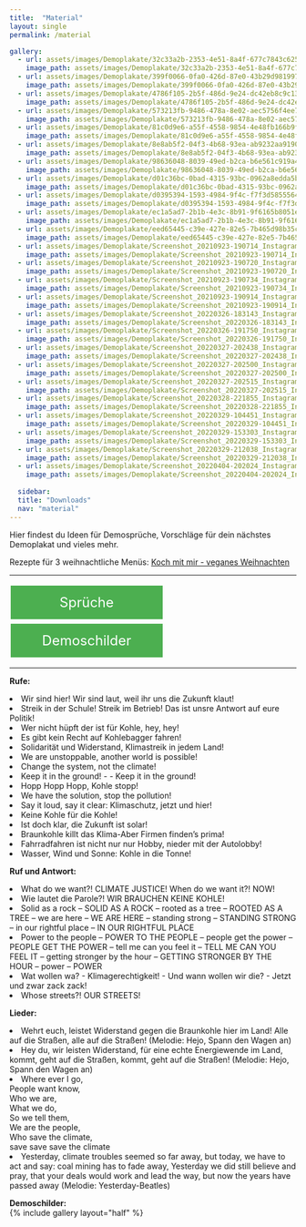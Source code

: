 ```yaml
---
title:  "Material"
layout: single
permalink: /material

gallery:
  - url: assets/images/Demoplakate/32c33a2b-2353-4e51-8a4f-677c7843c625.jpg
    image_path: assets/images/Demoplakate/32c33a2b-2353-4e51-8a4f-677c7843c625.jpg
  - url: assets/images/Demoplakate/399f0066-0fa0-426d-87e0-43b29d981997.jpg
    image_path: assets/images/Demoplakate/399f0066-0fa0-426d-87e0-43b29d981997.jpg
  - url: assets/images/Demoplakate/4786f105-2b5f-486d-9e24-dc42eb8c9c13.jpg
    image_path: assets/images/Demoplakate/4786f105-2b5f-486d-9e24-dc42eb8c9c13.jpg
  - url: assets/images/Demoplakate/573213fb-9486-478a-8e02-aec5756f4ee7.jpg
    image_path: assets/images/Demoplakate/573213fb-9486-478a-8e02-aec5756f4ee7.jpg
  - url: assets/images/Demoplakate/81c0d9e6-a55f-4558-9854-4e48fb166b9f.jpg
    image_path: assets/images/Demoplakate/81c0d9e6-a55f-4558-9854-4e48fb166b9f.jpg
  - url: assets/images/Demoplakate/8e8ab5f2-04f3-4b68-93ea-ab9232aa9190.jpg
    image_path: assets/images/Demoplakate/8e8ab5f2-04f3-4b68-93ea-ab9232aa9190.jpg
  - url: assets/images/Demoplakate/98636048-8039-49ed-b2ca-b6e561c919a4.jpg
    image_path: assets/images/Demoplakate/98636048-8039-49ed-b2ca-b6e561c919a4.jpg
  - url: assets/images/Demoplakate/d01c36bc-0bad-4315-93bc-0962a8edda5b.jpg
    image_path: assets/images/Demoplakate/d01c36bc-0bad-4315-93bc-0962a8edda5b.jpg
  - url: assets/images/Demoplakate/d0395394-1593-4984-9f4c-f7f3d5855564.jpg
    image_path: assets/images/Demoplakate/d0395394-1593-4984-9f4c-f7f3d5855564.jpg
  - url: assets/images/Demoplakate/ec1a5ad7-2b1b-4e3c-8b91-9f6165b8051e.jpg
    image_path: assets/images/Demoplakate/ec1a5ad7-2b1b-4e3c-8b91-9f6165b8051e.jpg
  - url: assets/images/Demoplakate/eed65445-c39e-427e-82e5-7b465d98b35c.jpg
    image_path: assets/images/Demoplakate/eed65445-c39e-427e-82e5-7b465d98b35c.jpg
  - url: assets/images/Demoplakate/Screenshot_20210923-190714_Instagram.jpg
    image_path: assets/images/Demoplakate/Screenshot_20210923-190714_Instagram.jpg
  - url: assets/images/Demoplakate/Screenshot_20210923-190720_Instagram.jpg
    image_path: assets/images/Demoplakate/Screenshot_20210923-190720_Instagram.jpg
  - url: assets/images/Demoplakate/Screenshot_20210923-190734_Instagram.jpg
    image_path: assets/images/Demoplakate/Screenshot_20210923-190734_Instagram.jpg
  - url: assets/images/Demoplakate/Screenshot_20210923-190914_Instagram.jpg
    image_path: assets/images/Demoplakate/Screenshot_20210923-190914_Instagram.jpg
  - url: assets/images/Demoplakate/Screenshot_20220326-183143_Instagram.jpg
    image_path: assets/images/Demoplakate/Screenshot_20220326-183143_Instagram.jpg
  - url: assets/images/Demoplakate/Screenshot_20220326-191750_Instagram.jpg
    image_path: assets/images/Demoplakate/Screenshot_20220326-191750_Instagram.jpg
  - url: assets/images/Demoplakate/Screenshot_20220327-202438_Instagram.jpg
    image_path: assets/images/Demoplakate/Screenshot_20220327-202438_Instagram.jpg
  - url: assets/images/Demoplakate/Screenshot_20220327-202500_Instagram.jpg
    image_path: assets/images/Demoplakate/Screenshot_20220327-202500_Instagram.jpg
  - url: assets/images/Demoplakate/Screenshot_20220327-202515_Instagram.jpg
    image_path: assets/images/Demoplakate/Screenshot_20220327-202515_Instagram.jpg
  - url: assets/images/Demoplakate/Screenshot_20220328-221855_Instagram.jpg
    image_path: assets/images/Demoplakate/Screenshot_20220328-221855_Instagram.jpg
  - url: assets/images/Demoplakate/Screenshot_20220329-104451_Instagram.jpg
    image_path: assets/images/Demoplakate/Screenshot_20220329-104451_Instagram.jpg
  - url: assets/images/Demoplakate/Screenshot_20220329-153303_Instagram.jpg
    image_path: assets/images/Demoplakate/Screenshot_20220329-153303_Instagram.jpg
  - url: assets/images/Demoplakate/Screenshot_20220329-212038_Instagram.jpg
    image_path: assets/images/Demoplakate/Screenshot_20220329-212038_Instagram.jpg
  - url: assets/images/Demoplakate/Screenshot_20220404-202024_Instagram.jpg
    image_path: assets/images/Demoplakate/Screenshot_20220404-202024_Instagram.jpg
    
  sidebar:
  title: "Downloads"
  nav: "material"
---
```


Hier findest du Ideen für Demosprüche, Vorschläge für dein nächstes Demoplakat und vieles mehr. <br>

Rezepte für 3 weihnachtliche Menüs: <a href="https://fridaysforfuture-landau.de/assets/pdf/Koch mit mir - veganes Weihnachten.pdf" target=""> Koch mit mir - veganes Weihnachten </a>

<hr>

<p> </p>

<style>
.button1 {
  border: none;
  color: white;
  padding: 15px 15px;
  text-align: center;
  text-decoration: none;
  display: inline-block;
  font-size: 24px;
  margin: 4px 2px;
  cursor: pointer;
  width: 47%;
}
.button2 {
  border: none;
  color: white;
  padding: 15px 15px;
  text-align: center;
  text-decoration: none;
  display: inline-block;
  font-size: 24px;
  margin: 4px 2px;
  cursor: pointer;
  width: 47%;
}  
  
.button1 {background-color: #4CAF50;} /* Green */
.button2 {background-color: #4CAF50;} /* Green */
</style>

<a class="button1" href="#Sprüche"
       target="" style="color: white" >Sprüche</a>
<a class="button2" href="#Demoschilder"
       target="" style="color: white" >Demoschilder</a>
       
  <p> </p>

<hr>

<a name="Sprüche"> </a>

<b> Rufe: </b> <br>
<li> Wir sind hier! Wir sind laut, weil ihr uns die Zukunft klaut!
<li> Streik in der Schule! Streik im Betrieb! Das ist unsre Antwort auf eure Politik!
<li> Wer nicht hüpft der ist für Kohle, hey, hey!
<li> Es gibt kein Recht auf Kohlebagger fahren!
<li> Solidarität und Widerstand, Klimastreik in jedem Land!
<li> We are unstoppable, another world is possible!
<li> Change the system, not the climate!
<li> Keep it in the ground! - - Keep it in the ground!
<li> Hopp Hopp Hopp, Kohle stopp!
<li> We have the solution, stop the pollution!
<li> Say it loud, say it clear: Klimaschutz, jetzt und hier!
<li> Keine Kohle für die Kohle!
<li> Ist doch klar, die Zukunft ist solar!
<li> Braunkohle killt das Klima-Aber Firmen finden’s prima!
<li> Fahrradfahren ist nicht nur nur Hobby, nieder mit der Autolobby!
<li> Wasser, Wind und Sonne: Kohle in die Tonne! <br>
  
  <p> </p>
  
<b> Ruf und Antwort:  </b>  <br>
<li> What do we want?! CLIMATE JUSTICE! When do we want it?! NOW!
<li> Wie lautet die Parole?! WIR BRAUCHEN KEINE KOHLE!
<li> Solid as a rock – SOLID AS A ROCK – rooted as a tree – ROOTED AS A TREE – we are here – WE ARE HERE – standing strong – STANDING STRONG – in our rightful place – IN OUR RIGHTFUL PLACE
<li> Power to the people – POWER TO THE PEOPLE – people get the power – PEOPLE GET THE POWER – tell me can you feel it – TELL ME CAN YOU FEEL IT – getting stronger by the hour – GETTING STRONGER BY THE HOUR – power – POWER
<li> Wat wollen wa? - Klimagerechtigkeit! - Und wann wollen wir die? - Jetzt und zwar zack zack!
<li> Whose streets?! OUR STREETS! <br>

  <p> </p>
  
<b> Lieder:  </b> <br>
<li> Wehrt euch, leistet Widerstand gegen die Braunkohle hier im Land! Alle auf die Straßen, alle auf die Straßen! (Melodie: Hejo, Spann den Wagen an)
<li> Hey du, wir leisten Widerstand, für eine echte Energiewende im Land, kommt, geht auf die Straßen, kommt, geht auf die Straßen! (Melodie: Hejo, Spann den Wagen an)
<li> Where ever I go, <br>
     People want know, <br>
     Who we are, <br>
     What we do, <br>
     So we tell them, <br>
     We are the people, <br>
     Who save the climate, <br>
     save save save the climate <br> 
<li> Yesterday, climate troubles seemed so far away, but today, we have to act and say: coal mining has to fade away, Yesterday we did still believe and pray, that your deals would work and lead the way, but now the years have passed away (Melodie: Yesterday-Beatles) <br>  
  
  <p> </p> 
  
<a name="Demoschilder"> </a>
  <b> Demoschilder: </b> <br>
  {% include gallery layout="half" %}
  
  <p> </p>
  <p> </p>
  
